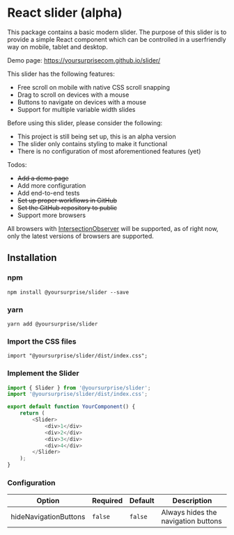 # React slider (alpha)

This package contains a basic modern slider. The purpose of this slider is to provide a simple React component
which can be controlled in a userfriendly way on mobile, tablet and desktop. 

Demo page: https://yoursurprisecom.github.io/slider/

This slider has the following features: 

- Free scroll on mobile with native CSS scroll snapping
- Drag to scroll on devices with a mouse
- Buttons to navigate on devices with a mouse
- Support for multiple variable width slides

Before using this slider, please consider the following:
- This project is still being set up, this is an alpha version
- The slider only contains styling to make it functional
- There is no configuration of most aforementioned features (yet)

Todos:
- ~~Add a demo page~~
- Add more configuration
- Add end-to-end tests
- ~~Set up proper workflows in GitHub~~
- ~~Set the GitHub repository to public~~
- Support more browsers

All browsers with [IntersectionObserver](https://developer.mozilla.org/en-US/docs/Web/API/Intersection_Observer_API) will be supported, as of right now, only the latest versions of browsers are supported.

## Installation

### npm 

`npm install @yoursurprise/slider --save`

### yarn

`yarn add @yoursurprise/slider`

### Import the CSS files

`import "@yoursurprise/slider/dist/index.css";`

### Implement the Slider

```javascript
import { Slider } from '@yoursurprise/slider';
import '@yoursurprise/slider/dist/index.css';

export default function YourComponent() {
    return (
        <Slider>
            <div>1</div>
            <div>2</div>
            <div>3</div>
            <div>4</div>
        </Slider>
    );
}
```

### Configuration

| Option                | Required | Default | Description                         |   
|-----------------------|----------|---------|-------------------------------------|
| hideNavigationButtons | `false`  | `false` | Always hides the navigation buttons |
